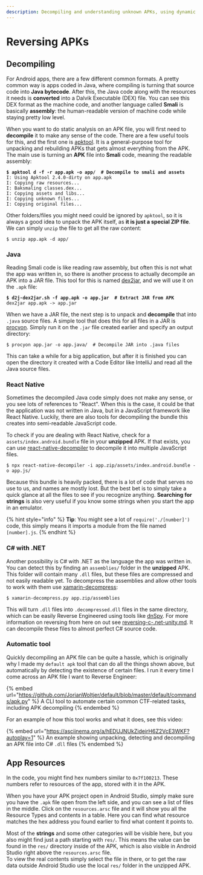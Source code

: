 ```yaml
---
description: Decompiling and understanding unknown APKs, using dynamic and static testing
---
```


# Reversing APKs

## Decompiling

For Android apps, there are a few different common formats. A pretty common way is apps coded in Java, where compiling is turning that source code into **Java bytecode**. After this, the Java code along with the resources it needs is **converted** into a Dalvik Executable (DEX) file. You can see this DEX format as the machine code, and another language called **Smali** is basically **assembly**: the human-readable version of machine code while staying pretty low level.&#x20;

When you want to do static analysis on an APK file, you will first need to **decompile** it to make any sense of the code. There are a few useful tools for this, and the first one is [apktool](https://ibotpeaches.github.io/Apktool/). It is a general-purpose tool for unpacking and rebuilding APKs that gets almost everything from the APK. The main use is turning an **APK** file into **Smali** code, meaning the readable assembly:

<pre class="language-shell-session"><code class="lang-shell-session"><strong>$ apktool d -f -r app.apk -o app/  # Decompile to smali and assets
</strong>I: Using Apktool 2.4.0-dirty on app.apk
I: Copying raw resources...
I: Baksmaling classes.dex...
I: Copying assets and libs...
I: Copying unknown files...
I: Copying original files...
</code></pre>

Other folders/files you might need could be ignored by `apktool`, so it is always a good idea to unpack the APK itself, as **it is just a special ZIP file**. We can simply `unzip` the file to get all the raw content:

```shell-session
$ unzip app.apk -d app/
```

### Java

Reading Smali code is like reading raw assembly, but often this is not what the app was written in, so there is another process to actually decompile an APK into a JAR file. This tool for this is named [dex2jar](https://github.com/pxb1988/dex2jar/releases), and we will use it on the `.apk` file:

<pre class="language-shell-session"><code class="lang-shell-session"><strong>$ d2j-dex2jar.sh -f app.apk -o app.jar  # Extract JAR from APK
</strong>dex2jar app.apk -> app.jar
</code></pre>

When we have a JAR file, the next step is to unpack and **decompile** that into `.java` source files. A simple tool that does this for all files in a JAR is [procyon](https://github.com/ststeiger/procyon). Simply run it on the `.jar` file created earlier and specify an output directory:

```shell-session
$ procyon app.jar -o app.java/  # Decompile JAR into .java files
```

This can take a while for a big application, but after it is finished you can open the directory it created with a Code Editor like IntelliJ and read all the Java source files.&#x20;

### React Native

Sometimes the decompiled Java code simply does not make any sense, or you see lots of references to "React". When this is the case, it could be that the application was not written in Java, but in a JavaScript framework like React Native. Luckily, there are also tools for decompiling the bundle this creates into semi-readable JavaScript code.

To check if you are dealing with React Native, check for a `assets/index.android.bundle` file in your **unzipped** APK. If that exists, you can use [react-native-decompiler](https://www.npmjs.com/package/react-native-decompiler) to decompile it into multiple JavaScript files.&#x20;

```shell-session
$ npx react-native-decompiler -i app.zip/assets/index.android.bundle -o app.js/
```

Because this bundle is heavily packed, there is a lot of code that serves no use to us, and names are mostly lost. But the best bet is to simply take a quick glance at all the files to see if you recognize anything. **Searching for strings** is also very useful if you know some strings when you start the app in an emulator.&#x20;

{% hint style="info" %}
**Tip**: You might see a lot of `require('./[number]')` code, this simply means it imports a module from the file named `[number].js`.
{% endhint %}

### C# with .NET

Another possibility is C# with .NET as the language the app was written in. You can detect this by finding an `assemblies/` folder in the **unzipped** APK. This folder will contain many `.dll` files, but these files are compressed and not easily readable yet. To decompress the assemblies and allow other tools to work with them use [xamarin-decompress](https://github.com/NickstaDB/xamarin-decompress/blob/main/xamarin-decompress.py):

```shell-session
$ xamarin-decompress.py app.zip/assemblies
```

This will turn `.dll` files into `.decompressed.dll` files in the same directory, which can be easily Reverse Engineered using tools like [dnSpy](https://github.com/dnSpy/dnSpy). For more information on reversing from here on out see [reversing-c-.net-unity.md](../../reverse-engineering/reversing-c-.net-unity.md "mention"). It can decompile these files to almost perfect C# source code.&#x20;

### Automatic tool

Quickly decompiling an APK file can be quite a hassle, which is originally why I made my `default apk` tool that can do all the things shown above, but automatically by detecting the existence of certain files. I run it every time I come across an APK file I want to Reverse Engineer:

{% embed url="https://github.com/JorianWoltjer/default/blob/master/default/commands/apk.py" %}
A CLI tool to automate certain common CTF-related tasks, including APK decompiling
{% endembed %}

For an example of how this tool works and what it does, see this video:

{% embed url="https://asciinema.org/a/hEDUJNUkZideirH6Z2VcE3WKF?autoplay=1" %}
An example showing unpacking, detecting and decompiling an APK file into C# `.dll` files
{% endembed %}

## App Resources

In the code, you might find hex numbers similar to `0x7f100213`. These numbers refer to resources of the app, stored with it in the APK.&#x20;

When you have your APK project open in Android Studio, simply make sure you have the `.apk` file open from the left side, and you can see a list of files in the middle. Click on the `resources.arsc` file and it will show you all the Resource Types and contents in a table. Here you can find what resource matches the hex address you found earlier to find what content it points to.&#x20;

Most of the **strings** and some other categories will be visible here, but you also might find just a path starting with `res/`. This means the value can be found in the `res/` directory inside of the APK, which is also visible in Android Studio right above the `resources.arsc` file. \
To view the real contents simply select the file in there, or to get the raw data outside Android Studio use the local `res/` folder in the unzipped APK.&#x20;
